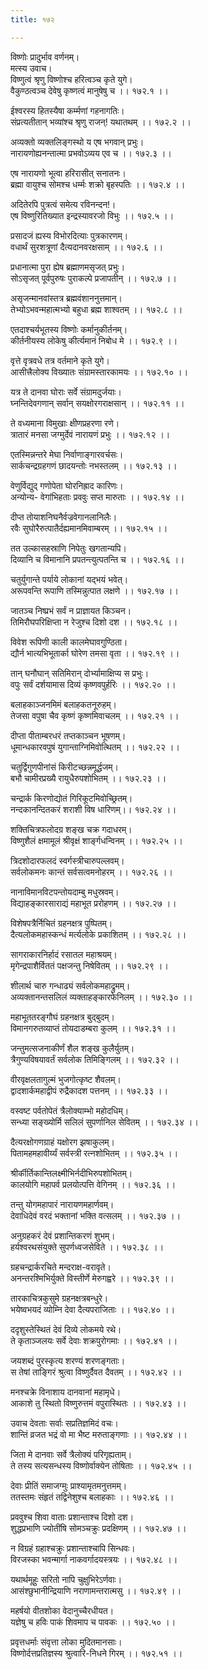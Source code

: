 ```yaml
---
title: १७२

---
```

विष्णोः प्रादुर्भाव वर्णनम्।  
मत्स्य उवाच।  
विष्णुत्वं श्रृणु विष्णोश्च हरित्वञ्च कृते युगे।  
वैकुण्ठत्वञ्च देवेषु कृष्णत्वं मानुषेषु च ।। १७२.१ ।।  
  
ईश्वरस्य हितस्यैषा कर्म्मणां गहनागतिः।  
संप्रत्यतीतान् भव्यांश्च श्रृणु राजन्! यथातथम् ।। १७२.२ ।।  
  
अव्यक्तो व्यक्तलिङ्गस्थो य एष भगवान् प्रभुः।  
नारायणोह्यनन्तात्मा प्रभवोऽव्यय एव च ।। १७२.३ ।।  
  
एष नारायणो भूत्वा हरिरासीत् सनातनः।  
ब्रह्मा वायुश्च सोमश्च धर्म्मः शक्रो बृहस्पतिः ।। १७२.४ ।।  
  
अदितेरपि पुत्रत्वं समेत्य रविनन्दन!।  
एष विष्णुरितिख्यात इन्द्रस्यावरजो विभुः ।। १७२.५ ।।  
  
प्रसादजं ह्यस्य विभोरदित्याः पुत्रकारणम्।  
वधार्थं सुरशत्रूणां दैत्यदानवरक्षसाम् ।। १७२.६ ।।  
  
प्रधानात्मा पुरा ह्येष ब्रह्माणमसृजत् प्रभुः।  
सोऽसृजत् पूर्वपुरुषः पुराकल्पे प्रजापतीन् ।। १७२.७ ।।  
  
असृजन्मानवांस्तत्र ब्रह्मवंशाननुत्तमान्।  
तेभ्योऽभवन्महात्मभ्यो बहुधा ब्रह्म शाश्वतम् ।। १७२.८ ।।  
  
एतदाश्चर्यभूतस्य विष्णोः कर्मानुकीर्तनम्।  
कीर्तनीयस्य लोकेषु कीर्त्यमानं निबोध मे ।। १७२.९ ।।  
  
वृत्ते वृत्रवधे तत्र वर्तमाने कृते युगे।  
आसीत्त्रैलोक्य विख्यातः संग्रामस्तारकामयः ।। १७२.१० ।।  
  
यत्र ते दानवा घोराः सर्वे संग्रामदुर्जयाः।  
घ्नन्तिदेवगणान् सर्वान् सयक्षोरगराक्षसान् ।। १७२.११ ।।  
  
ते वध्यमाना विमुखाः क्षीणप्रहरणा रणे।  
त्रातारं मनसा जग्मुर्देवं नारायणं प्रभुः ।। १७२.१२ ।।  
  
एतस्मिन्नन्तरे मेघा निर्वाणाङ्गारवर्चसः।  
सार्कचन्द्रग्रहगणं छादयन्तोः नभस्तलम् ।। १७२.१३ ।।  
  
वेणुर्विद्युद् गणोपेता घोरनिह्राद कारिणः।  
अन्योन्य- वेगांभिहताः प्रववुः सप्त मारुताः ।। १७२.१४ ।।  
  
दीप्त तोयाशनिघनैर्वज्रवेगानलानिलैः।  
रवैः सुघोरैरुत्पातैर्दह्यमानमिवाम्बरम् ।। १७२.१५ ।।  
  
तत उल्कासहस्राणि निपेतुः खगतान्यपि।  
दिव्यानि च विमानानि प्रपतन्त्युत्पतन्ति च ।। १७२.१६ ।।  
  
चतुर्युगान्ते पर्याये लोकानां यद्भयं भवेत्।  
अरूपवन्ति रूपाणि तस्मिन्नुत्पात लक्षणे ।। १७२.१७ ।।  
  
जातञ्च निष्प्रभं सर्वं न प्राज्ञायत किञ्चन।  
तिमिरौघपरिक्षिप्ता न रेजुश्च दिशो दश ।। १७२.१८ ।।  
  
विवेश रूपिणी काली कालमेघावगुण्ठिता।  
द्यौर्न भात्यभिभूतार्का घोरेण तमसा वृता ।। १७२.१९ ।।  
  
तान् घनौघान् सतिमिरान् दोर्भ्यामाक्षिप्य स प्रभुः।  
वपुः सर्वं दर्शयामास दिव्यं कृष्णवपुर्हरिः ।। १७२.२० ।।  
  
बलाहकाञ्जनमिमं बलाहकतनूरुहम्।  
तेजसा वपुषा चैव कृष्णं कृष्णमिवाचलम् ।। १७२.२१ ।।  
  
दीप्ता पीताम्बरधरं तप्तकाञ्चन भूषणम्।  
धूमान्धकारवपुषं युगान्ताग्निमिवोत्थितम् ।। १७२.२२ ।।  
  
चतुर्द्विगुणपीनांसं किरीटच्छन्नमूर्द्धजम्।  
बभौ चामीरप्रख्यै रायुधैरुपशोभितम् ।। १७२.२३ ।।  
  
चन्द्रार्क किरणोद्योतं गिरिकूटमिवोच्छ्रितम्।  
नन्दकानन्दितकरं शराशी विष धारिणम्।। १७२.२४ ।।  
  
शक्तिचित्रफलोदग्र शङ्ख चक्र गदाधरम्।  
विष्णुशैलं क्षमामूलं श्रीवृक्षं शार्ङ्गधन्विनम् ।। १७२.२५ ।।  
  
त्रिदशोदारफलदं स्वर्गस्त्रीचारुपल्लवम्।  
सर्वलोकमनः कान्तं सर्वसत्वमनोहरम् ।। १७२.२६ ।।  
  
नानाविमानविटपन्तोयदाम्बु मधुस्रवम्।  
विद्याहङ्कारसाराद्यं महाभूत प्ररोहणम् ।। १७२.२७ ।।  
  
विशेषपत्रैर्निचितं ग्रहनक्षत्र पुष्पितम्।  
दैत्यलोकमहास्कन्धं मर्त्यलोके प्रकाशितम् ।। १७२.२८ ।।  
  
सागराकारनिर्हादं रसातल महाश्रयम्।  
मृगेन्द्रपाशैर्विततं पक्षजन्तु निषेवितम् ।। १७२.२९ ।।  
  
शीलार्थ चारु गन्धाढ्यं सर्वलोकमहाद्रुमम्।  
अव्यक्तानन्तसलिलं व्यक्ताहङ्कारफेनिलम् ।। १७२.३० ।।  
  
महाभूततरङ्गौघं ग्रहनक्षत्र बुद्बुदम्।  
विमानगरुतव्याप्तं तोयदाडम्बरा कुलम् ।। १७२.३१ ।।  
  
जन्तुमत्सजनाकीर्णं शैल शङ्ख कुलैर्युतम्।  
त्रैगुण्यविषयावर्तं सर्वलोक तिमिङ्गिलम् ।। १७२.३२ ।।  
  
वीरवृक्षलतागुल्मं भुजगोत्कृष्ट शैवलम्।  
द्वादशार्कमहाद्वीपं रुद्रैकादश पत्तनम् ।। १७२.३३ ।।  
  
वस्वष्ट पर्वतोपेतं त्रैलोक्याम्भो महोदधिम्।  
सन्ध्या सङ्ख्योर्मि सलिलं सुपर्णानिल सेवितम् ।। १७२.३४ ।।  
  
दैत्यरक्षोगणग्राहं यक्षोरग झषाकुलम्।  
पितामहमहावीर्य्यं सर्वस्त्री रत्नशोभितम् ।। १७२.३५ ।।  
  
श्रीर्कीर्तिकान्तिलक्ष्मीभिर्नदीभिरुपशोभितम्।  
कालयोगि महापर्व प्रलयोत्पत्ति वेगिनम् ।। १७२.३६ ।।  
  
तन्तु योगमहापारं नारायणमहार्णवम्।  
देवाधिदेवं वरदं भक्तानां भक्ति वत्सलम् ।। १७२.३७ ।।  
  
अनुग्रहकरं देवं प्रशान्तिकरणं शुभम्।  
हर्यश्वरथसंयुक्ते सुपर्णध्वजसेविते ।। १७२.३८ ।।  
  
ग्रहचन्द्रार्करचिते मन्दराक्ष-वरावृते।  
अनन्तरश्मिभिर्युक्ते विस्तीर्णे मेरुगह्वरे ।। १७२.३९ ।।  
  
तारकाचित्रकुसुमे ग्रहनक्षत्रबन्धुरे।  
भयेष्वभयदं व्योम्नि देवा दैत्यपराजिताः ।। १७२.४० ।।  
  
ददृशुस्तेस्थितं देवं दिव्ये लोकमये रथे।  
ते कृताञ्जलयः सर्वे देवाः शक्रपुरोगमाः ।। १७२.४१ ।।  
  
जयशब्दं पुरस्कृत्य शरण्यं शरणङ्गताः।  
स तेषां ताङ्गिरं श्रुत्वा विष्णुर्दैवत दैवतम् ।। १७२.४२ ।।  
  
मनश्चक्रे विनाशाय दानवानां महामृधे।  
आकाशे तु स्थितो विष्णुरुत्तमं वपुरास्थितः ।। १७२.४३ ।।  
  
उवाच देवताः सर्वाः सप्रतिज्ञमिदं वचः।  
शान्तिं व्रजत भद्रं वो मा भैष्ट मरुताङ्गणाः ।। १७२.४४ ।।  
  
जिता मे दानवाः सर्वे त्रैलोक्यं परिगृह्यताम्।  
ते तस्य सत्यसन्धस्य विष्णोर्वाक्येन तोषिताः ।। १७२.४५ ।।  
  
देवाः प्रीतिं समाजग्मुः प्राश्यामृतमनुत्तमम्।  
ततस्तमः संहृतं तद्विनेशुश्च बलाहकाः ।। १७२.४६ ।।  
  
प्रववुश्च शिवा वाताः प्रशान्ताश्च दिशो दश।  
शुद्धप्रभाणि ज्योतींषि सोमञ्चक्रुः प्रदक्षिणम् ।। १७२.४७ ।।  
  
न विग्रहं ग्रहाश्चक्रुः प्रशान्ताश्चापि सिन्धवः।  
विरजस्का भवन्मार्गा नाकवर्गादयस्त्रयः ।। १७२.४८ ।।  
  
यथार्थमूहुः सरितो नापि चुक्षुभिरेऽर्णवाः।  
आसंश्छुभानीन्द्रियाणि नराणामन्तरात्मसु ।। १७२.४९ ।।  
  
महर्षयो वीतशोका वेदानुच्चैरधीयत।  
यज्ञेषु च हविः पाकं शिवमाप च पावकः ।। १७२.५० ।।  
  
प्रवृत्तधर्माः संवृत्ता लोका मुदितमानसाः।  
विष्णोर्दत्तप्रतिज्ञस्य श्रुत्वारि-निधने गिरम् ।। १७२.५१ ।।